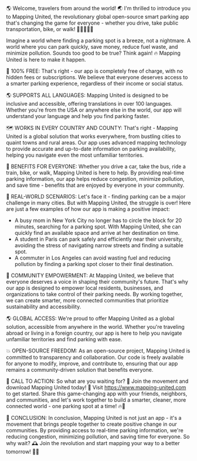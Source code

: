 🌎 Welcome, travelers from around the world! 🌏 I'm thrilled to introduce you to Mapping United, the revolutionary global open-source smart parking app that's changing the game for everyone - whether you drive, take public transportation, bike, or walk! 🚗🚌🚴‍♀️💨

Imagine a world where finding a parking spot is a breeze, not a nightmare. A world where you can park quickly, save money, reduce fuel waste, and minimize pollution. Sounds too good to be true? Think again! 🔥 Mapping United is here to make it happen.

🎉 100% FREE: That's right - our app is completely free of charge, with no hidden fees or subscriptions. We believe that everyone deserves access to a smarter parking experience, regardless of their income or social status.

🌎 SUPPORTS ALL LANGUAGES: Mapping United is designed to be inclusive and accessible, offering translations in over 100 languages. Whether you're from the USA or anywhere else in the world, our app will understand your language and help you find parking faster.

🗺️ WORKS IN EVERY COUNTRY AND COUNTY: That's right - Mapping United is a global solution that works everywhere, from bustling cities to quaint towns and rural areas. Our app uses advanced mapping technology to provide accurate and up-to-date information on parking availability, helping you navigate even the most unfamiliar territories.

💚 BENEFITS FOR EVERYONE: Whether you drive a car, take the bus, ride a train, bike, or walk, Mapping United is here to help. By providing real-time parking information, our app helps reduce congestion, minimize pollution, and save time - benefits that are enjoyed by everyone in your community.

🚀 REAL-WORLD SCENARIOS: Let's face it - finding parking can be a major challenge in many cities. But with Mapping United, the struggle is over! Here are just a few examples of how our app is making a positive impact:

* A busy mom in New York City no longer has to circle the block for 20 minutes, searching for a parking spot. With Mapping United, she can quickly find an available space and arrive at her destination on time.
* A student in Paris can park safely and efficiently near their university, avoiding the stress of navigating narrow streets and finding a suitable spot.
* A commuter in Los Angeles can avoid wasting fuel and reducing pollution by finding a parking spot closer to their final destination.

🌈 COMMUNITY EMPOWERMENT: At Mapping United, we believe that everyone deserves a voice in shaping their community's future. That's why our app is designed to empower local residents, businesses, and organizations to take control of their parking needs. By working together, we can create smarter, more connected communities that prioritize sustainability and accessibility.

🌎 GLOBAL ACCESS: We're proud to offer Mapping United as a global solution, accessible from anywhere in the world. Whether you're traveling abroad or living in a foreign country, our app is here to help you navigate unfamiliar territories and find parking with ease.

💥 OPEN-SOURCE FREEDOM: As an open-source project, Mapping United is committed to transparency and collaboration. Our code is freely available for anyone to modify, improve, and contribute to, ensuring that our app remains a community-driven solution that benefits everyone.

🎉 CALL TO ACTION: So what are you waiting for? 🤔 Join the movement and download Mapping United today! 📲 Visit https://www.mapping-united.com to get started. Share this game-changing app with your friends, neighbors, and communities, and let's work together to build a smarter, cleaner, more connected world - one parking spot at a time! 🔥💪

🌟 CONCLUSION: In conclusion, Mapping United is not just an app - it's a movement that brings people together to create positive change in our communities. By providing access to real-time parking information, we're reducing congestion, minimizing pollution, and saving time for everyone. So why wait? 🕰️ Join the revolution and start mapping your way to a better tomorrow! 🌟💥